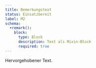 ```yaml
---
title: Bemerkungstext
status: Einsatzbereit
label: M2
schema:
  +remark():
    block:
      type: Block
      description: Text als Mixin-Block
      required: true
---
```

Hervorgehobener Text.
